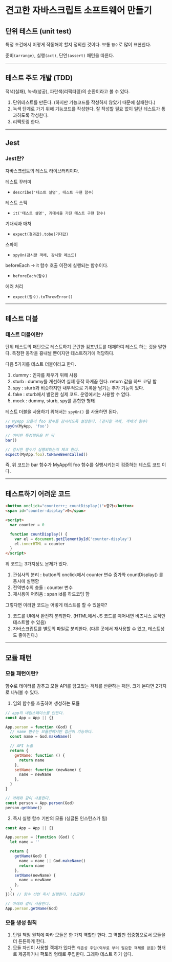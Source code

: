 # 견고한 자바스크립트 소프트웨어 만들기

## 단위 테스트 (unit test)

특정 조건에서 어떻게 작동해야 할지 정의한 것이다.
보통 `함수`로 많이 표현한다.

준비`(arrange)`, 실행`(act)`, 단언`(assert)` 패턴을 따른다.

---

## 테스트 주도 개발 (TDD)

적색(실패), 녹색(성공), 파란색(리팩터링)의 순환이라고 볼 수 있다.

1. 단위테스트를 만든다. (하지만 기능코드를 작성하지 않았기 때문에 실패한다.)
2. 녹색 단계로 가기 위해 기능코드를 작성한다. 잘 작성할 필요 없이 일단 테스트가 통과하도록 작성한다.
3. 리팩토링 한다.

---

## Jest

### Jest란?

자바스크립트의 테스트 라이브러리이다.

테스트 꾸러미

- `describe('테스트 설명', 테스트 구현 함수)`

테스트 스펙

- `it('테스트 설명', 기대식을 가진 테스트 구현 함수)`

기대식과 매쳐

- `expect(결과값).tobe(기대값)`

스파이

- `spyOn(감시할 객체, 감시할 메소드)`

beforeEach -> it 함수 호출 이전에 실행되는 함수이다.

- `beforeEach(함수)`

에러 처리

- `expect(함수).toThrowError()`

---

## 테스트 더블

### 테스트 더블이란?

단위 테스트의 패턴으로 테스트하기 곤란한 컴포넌트를 대체하여 테스트 하는 것을 말한다.
특정한 동작을 흉내낼 뿐이지만 테스트하기에 적당하다.

다음 5가지를 테스트 더블이라고 한다.

1. dummy : 인자를 채우기 위해 사용
2. sturb : dummy를 개선하여 실제 동작 하게끔 한다. return 값을 하드 코딩 함
3. spy : sturb과 비슷하지만 내부적으로 기록을 남기는 추가 기능이 있다.
4. fake : sturb에서 발전한 실제 코드. 운영에서는 사용할 수 없다.
5. mock : dummy, sturb, spy를 혼합한 형태

테스트 더블을 사용하기 위해서는 `spyOn()` 를 사용하면 된다.

```javascript
// MyApp 모듈이 foo 함수를 감시하도록 설정한다. (감지할 객체, 객체의 함수)
spyOn(MyApp, 'foo')

// 어떠한 특정행동을 한 뒤
bar()

// 감시한 함수가 실행되었는지 체크 한다.
expect(MyApp.foo).toHaveBeenCalled()
```

즉, 위 코드는 bar 함수가 MyApp의 foo 함수를 실행시키는지 검증하는 테스트 코드 이다.

---

## 테스트하기 어려운 코드

```html
<button onclick="counter++; countDisplay()">증가</button>
<span id="counter-display">0</span>

<script>
  var counter = 0

  function countDisplay() {
    var el = document.getElementById('counter-display')
    el.innerHTML = counter
  }
</script>
```

위 코드는 3가지정도 문제가 있다.

1. 관심사의 분리 : button의 onclick에서 counter 변수 증가와 countDisplay() 를 동시에 실행함
2. 전역변수의 충돌 : counter 변수
3. 재사용이 어려움 : span id를 하드코딩 함

그렇다면 이러한 코드는 어떻게 테스트를 할 수 있을까?

1. 코드를 UI에서 완전히 분리한다. (HTML에서 JS 코드를 떼어내면 비즈니스 로직만 테스트할 수 있음)
2. 자바스크립트를 별도의 파일로 분리한다. (다른 곳에서 재사용할 수 있고, 테스트성도 좋아진다.)

---

## 모듈 패턴

### 모듈 패턴이란?

함수로 데이터를 감추고 모듈 API를 담고있는 객체를 반환하는 패턴.
크게 본다면 2가지로 나눠볼 수 있다.

1. 임의 함수를 호출하여 생성하는 모듈

```javascript
// app의 네임스페이스를 만든다.
const App = App || {}

App.person = function (God) {
  // name 변수는 모듈안에서만 접근이 가능하다.
  const name = God.makeName()

  // API 노출
  return {
    getName: function () {
      return name
    },
    setName: function (newName) {
      name = newName
    },
  }
}
```

```javascript
// 아래와 같이 사용한다.
const person = App.person(God)
person.getName()
```

2. 즉시 실행 함수 기반의 모듈 (싱글톤 인스턴스가 됨)

```javascript
const App = App || {}

App.person = (function (God) {
  let name = ''

  return {
    getName(God) {
      name = name || God.makeName()
      return name
    },
    setName(newName) {
      name = newName
    },
  }
})() // 함수 선언 즉시 실행한다. (싱글톤)
```

```javascript
// 아래와 같이 사용한다.
App.person.getName(God)
```

### 모듈 생성 원칙

1. 단일 책임 원칙에 따라 모듈은 한 가지 역할만 한다. 그 역할만 집중함으로서 모듈을 더 튼튼하게 한다.
2. 모듈 자신이 사용할 객체가 있다면 `의존성 주입(외부로 부터 필요한 객체를 받음)` 형태로 제공하거나 팩토리 형태로 주입한다. 그래야 테스트 하기 쉽다.
